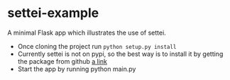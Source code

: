 settei-example
==============

A minimal Flask app which illustrates the use of settei.

* Once cloning the project run `python setup.py install`
* Currently settei is not on pypi, so the best way is to install it by getting the package from github [a link](https://github.com/paylogic/settei)
* Start the app by running python main.py

